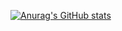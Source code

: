 [![Anurag's GitHub stats](https://github-readme-stats.vercel.app/api?username=kauedavila&theme=dark&show_icons=true&count_private=true&hide_title=true)](https://github.com/anuraghazra/github-readme-stats)

